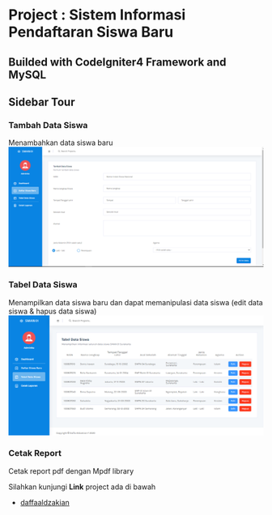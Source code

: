 # Project : Sistem Informasi Pendaftaran Siswa Baru

## Builded with CodeIgniter4 Framework and MySQL

## Sidebar Tour

### Tambah Data Siswa

Menambahkan data siswa baru
![tambah data 01](https://github.com/niredocz/silver-goggles/blob/master/public/screenshot/tambah-data-01.png?raw=true)

### Tabel Data Siswa

Menampilkan data siswa baru dan dapat memanipulasi data siswa (edit data siswa & hapus data siswa)
![edit data 02](https://github.com/niredocz/silver-goggles/blob/master/public/screenshot/edit-data-01.png?raw=true)

### Cetak Report

Cetak report pdf dengan Mpdf library

Silahkan kunjungi **Link** project ada di bawah

- [daffaaldzakian](faaldzakian.000webhostapp.com/uas/)
